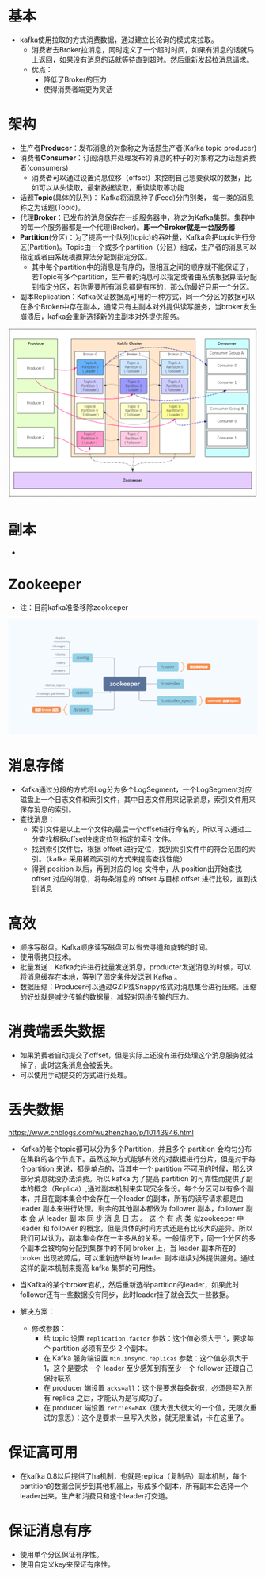 # 基本

+ kafka使用拉取的方式消费数据，通过建立长轮询的模式来拉取。
  + 消费者去Broker拉消息，同时定义了一个超时时间，如果有消息的话就马上返回，如果没有消息的话就等待直到超时。然后重新发起拉消息请求。
  + 优点：
    + 降低了Broker的压力
    + 使得消费者端更为灵活

# 架构

+ 生产者**Producer**：发布消息的对象称之为话题生产者(Kafka topic producer)
+ 消费者**Consumer**：订阅消息并处理发布的消息的种子的对象称之为话题消费者(consumers)
  + 消费者可以通过设置消息位移（offset）来控制自己想要获取的数据，比如可以从头读取，最新数据读取，重读读取等功能
+ 话题**Topic**(具体的队列)： Kafka将消息种子(Feed)分门别类， 每一类的消息称之为话题(Topic)。
+ 代理**Broker**：已发布的消息保存在一组服务器中，称之为Kafka集群。集群中的每一个服务器都是一个代理(Broker)。**即一个Broker就是一台服务器**
+ **Partition**(分区)：为了提高一个队列(topic)的吞吐量，Kafka会把topic进行分区(Partition)。Topic由一个或多个partition（分区）组成，生产者的消息可以指定或者由系统根据算法分配到指定分区。
  + 其中每个partition中的消息是有序的，但相互之间的顺序就不能保证了，若Topic有多个partition，生产者的消息可以指定或者由系统根据算法分配到指定分区，若你需要所有消息都是有序的，那么你最好只用一个分区。
+ 副本Replication：Kafka保证数据高可用的一种方式，同一个分区的数据可以在多个Broker中存在副本，通常只有主副本对外提供读写服务，当broker发生崩溃后，kafka会重新选择新的主副本对外提供服务。

![](图片/Kafka/Kafka架构图.png)

# 副本

+ 

# Zookeeper

+ 注：目前kafka准备移除zookeeper

![](图片/Kafka/kafka在zookeeper上的信息.png)

# 消息存储

+ Kafka通过分段的方式将Log分为多个LogSegment，一个LogSegment对应磁盘上一个日志文件和索引文件，其中日志文件用来记录消息，索引文件用来保存消息的索引。
+ 查找消息：
  + 索引文件是以上一个文件的最后一个offset进行命名的，所以可以通过二分查找根据offset快速定位到指定的索引文件。
  + 找到索引文件后，根据 offset 进行定位，找到索引文件中的符合范围的索引。（kafka 采用稀疏索引的方式来提高查找性能）
  + 得到 position 以后，再到对应的 log 文件中，从 position出开始查找 offset 对应的消息，将每条消息的 offset 与目标 offset 进行比较，直到找到消息

# 高效

+ 顺序写磁盘。Kafka顺序读写磁盘可以省去寻道和旋转的时间。
+ 使用零拷贝技术。
+ 批量发送：Kafka允许进行批量发送消息，producter发送消息的时候，可以将消息缓存在本地，等到了固定条件发送到 Kafka 。
+ 数据压缩：Producer可以通过GZIP或Snappy格式对消息集合进行压缩。压缩的好处就是减少传输的数据量，减轻对网络传输的压力。

# 消费端丢失数据

+ 如果消费者自动提交了offset，但是实际上还没有进行处理这个消息服务就挂掉了，此时这条消息会被丢失。
+ 可以使用手动提交的方式进行处理。

# 丢失数据

https://www.cnblogs.com/wuzhenzhao/p/10143946.html

+ Kafka的每个topic都可以分为多个Partition，并且多个 partition 会均匀分布在集群的各个节点下。虽然这种方式能够有效的对数据进行分片，但是对于每个partition 来说，都是单点的，当其中一个 partition 不可用的时候，那么这部分消息就没办法消费。所以 kafka 为了提高 partition 的可靠性而提供了副本的概念（Replica）,通过副本机制来实现冗余备份。每个分区可以有多个副本，并且在副本集合中会存在一个leader 的副本，所有的读写请求都是由 leader 副本来进行处理。剩余的其他副本都做为 follower 副本，follower 副本 会 从 leader 副 本 同 步 消 息 日 志 。 这 个 有 点 类 似zookeeper 中 leader 和 follower 的概念，但是具体的时间方式还是有比较大的差异。所以我们可以认为，副本集会存在一主多从的关系。一般情况下，同一个分区的多个副本会被均匀分配到集群中的不同 broker 上，当 leader 副本所在的 broker 出现故障后，可以重新选举新的 leader 副本继续对外提供服务。通过这样的副本机制来提高 kafka 集群的可用性。

+ 当Kafka的某个broker宕机，然后重新选举partition的leader，如果此时follower还有一些数据没有同步，此时leader挂了就会丢失一些数据。
+ 解决方案：
  + 修改参数：
    + 给 topic 设置 `replication.factor` 参数：这个值必须大于 1，要求每个 partition 必须有至少 2 个副本。
    + 在 Kafka 服务端设置 `min.insync.replicas` 参数：这个值必须大于 1，这个是要求一个 leader 至少感知到有至少一个 follower 还跟自己保持联系
    + 在 producer 端设置 `acks=all`：这个是要求每条数据，必须是写入所有 replica 之后，才能认为是写成功了。
    + 在 producer 端设置 `retries=MAX`（很大很大很大的一个值，无限次重试的意思）：这个是要求一旦写入失败，就无限重试，卡在这里了。

# 保证高可用

+ 在kafka 0.8以后提供了ha机制，也就是replica（复制品）副本机制，每个partition的数据会同步到其他机器上，形成多个副本，所有副本会选择一个leader出来，生产和消费只和这个leader打交道。

# 保证消息有序

+ 使用单个分区保证有序性。
+ 使用自定义key来保证有序性。